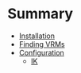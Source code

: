 # Summary

- [Installation](installation.md)
- [Finding VRMs](findvrms.md)
- [Configuration](configuration/configuration.md)
	- [IK](configuration/IK.md)
